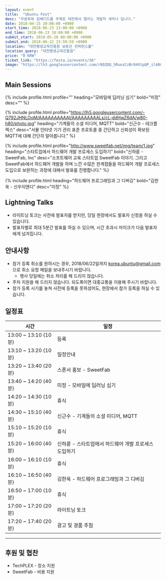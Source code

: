 ```yaml
---
layout: event
title:  "Ubuntu Fest"
desc: "우분투와 임베디드를 주제로 대전에서 열리는 개발자 세미나 입니다."
date: 2018-04-15 20:00:00 +0900
start_time: 2018-06-23 13:00:00 +0900
end_time: 2018-06-23 18:00:00 +0900
submit_start: 2018-05-28 00:00:00 +0900
submit_end: 2018-06-22 23:59:59 +0900
location: "대전평생교육진흥원 보문산 컨퍼런스홀"
location_query: "대전평생교육진흥원"
price: "0 KRW"
ticket_link: "https://festa.io/events/36"
image: "https://lh3.googleusercontent.com/r0O2DQ_5RuozCzBr84VtpQP_il48C_1kivpdu_ZU8yKZeCkilj0jTCJiUQmEixEQWb_UDvcCwKU2eyoc9S4sfF2yR5M1w_1ru_ZuBKDiZumOY3ewGVamIpK2YqX9PYX5Ch7AI4TZwffF88DNTp1HGyJz9ZKoPkxjUp_xUSHaqZTvDYeraBH3Y5oFal5OXdASNY2604oUm8n0GBvk7cqzbf2hFQurhbEUCEgSvHD1JaSwy-pcW5Yd14-V8pNzh5M6DfkGTkQ3od3JYBvBalXinXq3fiAJjbrbIUZo_sUIU5DWJAJYT6Cq2ayQdRec7Tnc69IPJtKaUiQh2k-ELvY5I2T4gq8IsHSeRRumHZecCjgMSs0_6fC-kSHFJl8Eg25jfqj6iqfUi88KRi7wi4mVCsOQTdpjd39FDSmW_UKxiVkJXoSaAxKALAFUDK7mEEGrkMCTdhw4hWXzUz3W0JPCy-p-BKXssQDjRAg5sOZC6jx6EZwblLY0oTsoWfXmtmt-MpJVQPDh63i7Whi7GD_uL003o8r2GUGXqmYMjs4Lf2T1hbBr1-nSC_i_CO23RQSfDMEf8KewtSghCo6i7C_PbZ0a4leoNX_9X5puHGaIBMI-NxF--boaihUwtSKmC2FEAxlx8oagTHE0isdv6yEHoFzJRqZodjD7=w1950-h1098-no"
---
```


## Main Sessions

{% include profile.html profile="" heading="모바일에 딥러닝 심기" bold="미정" desc="" %}

{% include profile.html profile="https://lh5.googleusercontent.com/-Q792JHNLOoM/AAAAAAAAAAI/AAAAAAAAALs/cL-ddHwZ6dA/w80-h80/photo.jpg" heading="기계들의 소셜 미디어, MQTT" bold="신근수 - 테크플렉스" desc="사물 인터넷 기기 관리 표준 프로토콜 중 간단하고 신뢰성이 확보된 MQTT에 대해 간단히 알아봅니다." %}

{% include profile.html profile="http://www.sweetfab.net/img/team/1.jpg" heading="스타트업에서 하드웨어 개발 프로세스 도입하기" bold="신하륜 - SweetFab, Inc" desc="소프트웨어 교육 스타트업 SweetFab 이야기. 그리고 SweetFab에서 하드웨어 개발을 하며 느낀 수많은 한계점들을 하드웨어 개발 프로세스 도입으로 보완하는 과정에 대해서 발표를 진행합니다." %}

{% include profile.html heading="하드웨어 프로그래밍과 그 디버깅" bold="김한욱 - 신우이엔디" desc="미정" %}


## Lightning Talks
- 라이트닝 토크는 사전에 발표자를 받지만, 당일 현장에서도 발표자 신청을 하실 수 있습니다.
- 발표자별로 최대 5분간 발표를 하실 수 있으며, 시간 초과시 마이크가 다음 발표자에게 넘겨집니다.

## 안내사항
- 참가 등록 취소를 원하시는 경우, 2018/06/22일까지 korea.ubuntu@gmail.com 으로 취소 요청 메일을 보내주시기 바랍니다.
  - 행사 당일에는 취소 처리를 해 드리지 않습니다.
- 주차 지원을 해 드리지 않습니다. 되도록이면 대중교통을 이용해 주시기 바랍니다.
- 참가 등록 시기를 놓쳐 사전에 등록을 못하셨어도, 현장에서 참가 등록을 하실 수 있습니다.

## 일정표

시간 | 일정
--- | ---
13:00 ~ 13:10 (10분) |	등록
13:10 ~ 13:20 (10분) |	일정안내
13:20 ~ 13:40 (20분) |	스폰서 홍보 - SweetFab
13:40 ~ 14:20 (40분) |	미정 - 모바일에 딥러닝 심기
14:20 ~ 14:30 (10분) |	휴식
14:30 ~ 15:10 (40분) |	신근수 - 기계들의 소셜 미디어, MQTT
15:10 ~ 15:20 (10분) |	휴식
15:20 ~ 16:00 (40분) |	신하륜 - 스타트업에서 하드웨어 개발 프로세스 도입하기
16:00 ~ 16:10 (10분) |	휴식
16:10 ~ 16:50 (40분) |	김한욱 - 하드웨어 프로그래밍과 그 디버깅
16:50 ~ 17:00 (10분) |	휴식
17:00 ~ 17:20 (20분) |	라이트닝 토크
17:20 ~ 17:40 (20분) |	광고 및 경품 추첨


---

## 후원 및 협찬
- TechPLEX - 장소 지원
- SweetFab - 비용 지원
